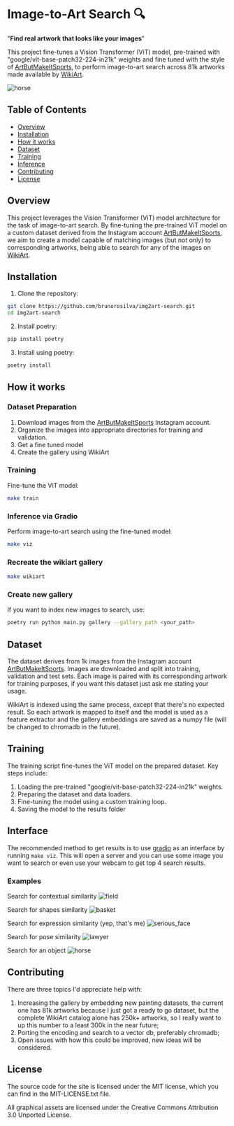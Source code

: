 # Image-to-Art Search 🔍

"<b>Find real artwork that looks like your images</b>"

This project fine-tunes a Vision Transformer (ViT) model, pre-trained with "google/vit-base-patch32-224-in21k" weights and fine tuned with the style of [ArtButMakeItSports](https://www.instagram.com/artbutmakeitsports/), to perform image-to-art search across 81k artworks made available by [WikiArt](https://wikiart.org/).

![horse](examples/horse.png)

## Table of Contents

- [Overview](#overview)
- [Installation](#installation)
- [How it works](#how-it-works)
- [Dataset](#dataset)
- [Training](#training)
- [Inference](#inference)
- [Contributing](#contributing)
- [License](#license)

## Overview

This project leverages the Vision Transformer (ViT) model architecture for the task of image-to-art search. By fine-tuning the pre-trained ViT model on a custom dataset derived from the Instagram account [ArtButMakeItSports](https://www.instagram.com/artbutmakeitsports/), we aim to create a model capable of matching images (but not only) to corresponding artworks, being able to search for any of the images on [WikiArt](https://wikiart.org/).

## Installation

1. Clone the repository:
```sh
git clone https://github.com/brunorosilva/img2art-search.git
cd img2art-search
```

2. Install poetry:
```sh
pip install poetry
```

3. Install using poetry:
```sh
poetry install
```

## How it works

### Dataset Preparation

1. Download images from the [ArtButMakeItSports](https://www.instagram.com/artbutmakeitsports/) Instagram account.
2. Organize the images into appropriate directories for training and validation.
3. Get a fine tuned model
4. Create the gallery using WikiArt

### Training

Fine-tune the ViT model:
```sh
make train
```

### Inference via Gradio

Perform image-to-art search using the fine-tuned model:
```sh
make viz
```

### Recreate the wikiart gallery
```sh
make wikiart
```

### Create new gallery

If you want to index new images to search, use:
```sh
poetry run python main.py gallery --gallery_path <your_path>
```

## Dataset

The dataset derives from 1k images from the Instagram account [ArtButMakeItSports](https://www.instagram.com/artbutmakeitsports/). Images are downloaded and split into training, validation and test sets. Each image is paired with its corresponding artwork for training purposes, if you want this dataset just ask me stating your usage.

WikiArt is indexed using the same process, except that there's no expected result. So each artwork is mapped to itself and the model is used as a feature extractor and the gallery embeddings are saved as a numpy file (will be changed to chromadb in the future).

## Training

The training script fine-tunes the ViT model on the prepared dataset. Key steps include:

1. Loading the pre-trained "google/vit-base-patch32-224-in21k" weights.
2. Preparing the dataset and data loaders.
3. Fine-tuning the model using a custom training loop.
4. Saving the model to the results folder

## Interface

The recommended method to get results is to use [gradio](https://www.gradio.app/) as an interface by running `make viz`. This will open a server and you can use some image you want to search or even use your webcam to get top 4 search results.

### Examples
Search for contextual similarity
![field](examples/field.png)

Search for shapes similarity
![basket](examples/basketball.png)

Search for expression similarity (yep, that's me)
![serious_face](examples/serious_face.png)

Search for pose similarity
![lawyer](examples/lawyer.png)

Search for an object
![horse](examples/horse.png)



## Contributing
There are three topics I'd appreciate help with:
1. Increasing the gallery by embedding new painting datasets, the current one has 81k artworks because I just got a ready to go dataset, but the complete WikiArt catalog alone has 250k+ artworks, so I really want to up this number to a least 300k in the near future;
2. Porting the encoding and search to a vector db, preferably chromadb;
3. Open issues with how this could be improved, new ideas will be considered.

## License
The source code for the site is licensed under the MIT license, which you can find in the MIT-LICENSE.txt file.

All graphical assets are licensed under the Creative Commons Attribution 3.0 Unported License.